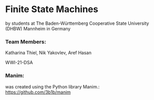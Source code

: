 # Finite State Machines
by students at The Baden-Württemberg Cooperative State University (DHBW) Mannheim in Germany

### Team Members:
Katharina Thiel,
Nik Yakovlev,
Aref Hasan

WWI-21-DSA


### Manim:
was created using the Python library Manim.:
https://github.com/3b1b/manim
